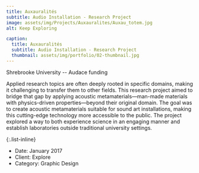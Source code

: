 ```yaml
---
title: Auxauralités
subtitle: Audio Installation - Research Project
image: assets/img/Projects/Auxauralites/Auxau_totem.jpg
alt: Keep Exploring

caption:
  title: Auxauralités
  subtitle: Audio Installation - Research Project
  thumbnail: assets/img/portfolio/02-thumbnail.jpg
---
```

Shrebrooke University -- Audace funding

Applied research topics are often deeply rooted in specific domains, making it challenging to transfer them to other fields. This research project aimed to bridge that gap by applying acoustic metamaterials—man-made materials with physics-driven properties—beyond their original domain. The goal was to create acoustic metamaterials suitable for sound art installations, making this cutting-edge technology more accessible to the public. The project explored a way to both experience science in an engaging manner and establish laboratories outside traditional university settings.

{:.list-inline}
- Date: January 2017
- Client: Explore
- Category: Graphic Design

